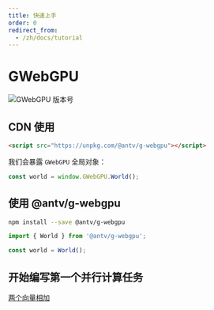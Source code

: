 ```yaml
---
title: 快速上手
order: 0
redirect_from:
  - /zh/docs/tutorial
---
```


# GWebGPU

![GWebGPU 版本号](https://badgen.net/npm/v/@antv/g-webgpu)

## CDN 使用

```html
<script src="https://unpkg.com/@antv/g-webgpu"></script>
```

我们会暴露 `GWebGPU` 全局对象：
```typescript
const world = window.GWebGPU.World();
```

## 使用 @antv/g-webgpu

```bash
npm install --save @antv/g-webgpu
```

```typescript
import { World } from '@antv/g-webgpu';

const world = World();
```

## 开始编写第一个并行计算任务

[两个向量相加](/zh/docs/tutorial/add2vectors)
